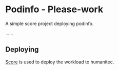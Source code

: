 # Podinfo - Please-work

A simple score project deploying podinfo.

......

## Deploying

[Score](https://score.dev/) is used to deploy the workload to humanitec.

